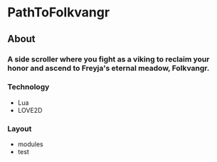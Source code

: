 # PathToFolkvangr

## About
### A side scroller where you fight as a viking to reclaim your honor and ascend to Freyja's eternal meadow, Folkvangr.
### Technology
* Lua
* LOVE2D 
### Layout
* modules
* test